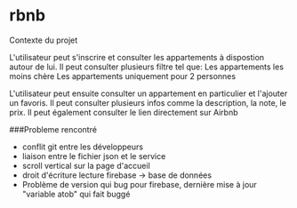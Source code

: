 # rbnb

Contexte du projet

L'utilisateur peut s'inscrire et consulter les appartements à dispostion autour de lui.
Il peut consulter plusieurs filtre tel que:
  Les appartements les moins chère
  Les appartements uniquement pour 2 personnes
  
 L'utilisateur peut ensuite consulter un appartement en particulier et l'ajouter un favoris.
 Il peut consulter plusieurs infos comme la description, la note, le prix.
 Il peut également consulter le lien directement sur Airbnb

###Probleme rencontré

- conflit git entre les développeurs
- liaison entre le fichier json et le service
- scroll vertical sur la page d'accueil
- droit d'écriture lecture firebase -> base de données
- Problème de version qui bug pour firebase, dernière mise à jour "variable atob" qui fait buggé
